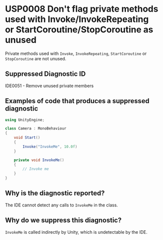 # USP0008 Don't flag private methods used with Invoke/InvokeRepeating or StartCoroutine/StopCoroutine as unused

Private methods used with `Invoke`, `InvokeRepeating`, `StartCoroutine` or `StopCoroutine` are not unused.

## Suppressed Diagnostic ID

IDE0051 - Remove unused private members

## Examples of code that produces a suppressed diagnostic
```csharp
using UnityEngine;

class Camera : MonoBehaviour
{
	void Start()
	{
		Invoke("InvokeMe", 10.0f)
	}

	private void InvokeMe()
	{
		// Invoke me
	}
}
```

## Why is the diagnostic reported?

The IDE cannot detect any calls to `InvokeMe` in the class.

## Why do we suppress this diagnostic?

`InvokeMe` is called indirectly by Unity, which is undetectable by the IDE.